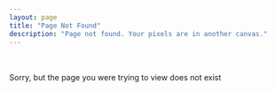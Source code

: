```yaml
---
layout: page
title: "Page Not Found"
description: "Page not found. Your pixels are in another canvas."
---  
```


<br>
<br>
Sorry, but the page you were trying to view does not exist    
<br> 
<br>



